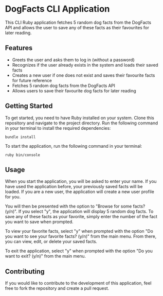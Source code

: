 # DogFacts CLI Application
This CLI Ruby application fetches 5 random dog facts from the DogFacts API and allows the user to save any of these facts as their favourites for later reading.

## Features
* Greets the user and asks them to log in (without a password)
* Recognizes if the user already exists in the system and loads their saved facts
* Creates a new user if one does not exist and saves their favourite facts for future reference
* Fetches 5 random dog facts from the DogFacts API
* Allows users to save their favourite dog facts for later reading

## Getting Started
To get started, you need to have Ruby installed on your system. Clone this repository and navigate to the project directory. Run the following command in your terminal to install the required dependencies:

`bundle install`

To start the application, run the following command in your terminal:

`ruby bin/console`

## Usage
When you start the application, you will be asked to enter your name. If you have used the application before, your previously saved facts will be loaded. If you are a new user, the application will create a new user profile for you.

You will then be presented with the option to "Browse for some facts? (y/n)". If you select "y", the application will display 5 random dog facts. To save any of these facts as your favorite, simply enter the number of the fact you want to save when prompted.

To view your favorite facts, select "y" when prompted with the option "Do you want to see your favorite facts? (y/n)" from the main menu. From there, you can view, edit, or delete your saved facts.

To exit the application, select "y" when prompted with the option "Do you want to exit? (y/n)" from the main menu.


## Contributing
If you would like to contribute to the development of this application, feel free to fork the repository and create a pull request.
